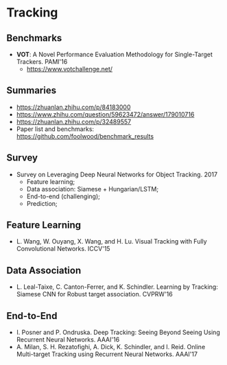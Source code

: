 # Tracking

## Benchmarks
- **VOT**: A Novel Performance Evaluation Methodology for Single-Target Trackers. PAMI'16
	- https://www.votchallenge.net/

## Summaries
- https://zhuanlan.zhihu.com/p/84183000
- https://www.zhihu.com/question/59623472/answer/179010716
- https://zhuanlan.zhihu.com/p/32489557
- Paper list and benchmarks: https://github.com/foolwood/benchmark_results

## Survey
- Survey on Leveraging Deep Neural Networks for Object Tracking. 2017
	- Feature learning;
	- Data association: Siamese + Hungarian/LSTM;
	- End-to-end (challenging);
	- Prediction;

## Feature Learning
- L. Wang, W. Ouyang, X. Wang, and H. Lu. Visual Tracking with Fully Convolutional Networks. ICCV'15

## Data Association
- L. Leal-Taixe, C. Canton-Ferrer, and K. Schindler. Learning by Tracking: Siamese CNN for Robust target association. CVPRW'16

## End-to-End
- I. Posner and P. Ondruska. Deep Tracking: Seeing Beyond Seeing Using Recurrent Neural Networks. AAAI'16
- A. Milan, S. H. Rezatofighi, A. Dick, K. Schindler, and I. Reid. Online Multi-target Tracking using Recurrent Neural Networks. AAAI'17
